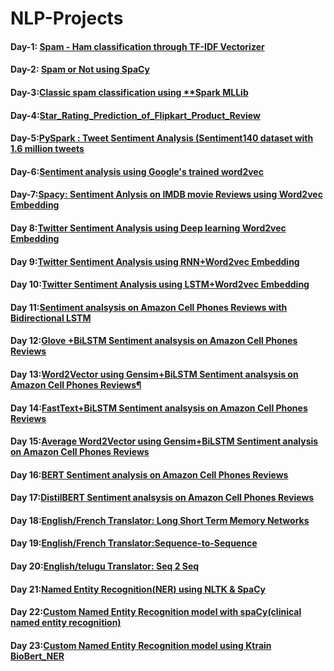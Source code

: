 # NLP-Projects
#### Day-1:  [Spam - Ham classification through TF-IDF Vectorizer](https://github.com/mrvmurali1991/NLP-Projects/blob/main/Day%201/Spam%20-%20Ham%20classification.ipynb)
#### Day-2: [Spam or Not using  **SpaCy**](https://github.com/mrvmurali1991/NLP-Projects/blob/main/Day%202/Spam_or_Not_using_SpaCy_Day2.ipynb)
#### Day-3:[Classic spam classification using **Spark MLLib](https://github.com/mrvmurali1991/NLP-Projects/tree/main/Day%203)
#### Day-4:[Star_Rating_Prediction_of_Flipkart_Product_Review](https://github.com/mrvmurali1991/NLP-Projects/blob/main/Day%204/Star_Rating_Prediction_of_Flipkart_Product_Review.ipynb)
#### Day-5:[PySpark : Tweet Sentiment Analysis (Sentiment140 dataset with 1.6 million tweets](https://github.com/mrvmurali1991/NLP-Projects/blob/main/Day%205/PySpark_Tweet_Sentiment_Analysis.ipynb)
#### Day-6:[Sentiment analysis using Google's trained word2vec](https://github.com/mrvmurali1991/NLP-Projects/blob/main/Day%206/Google's_trained_word2vec.ipynb)
#### Day-7:[Spacy: Sentiment Anlysis on IMDB movie Reviews using Word2vec Embedding](https://github.com/mrvmurali1991/NLP-Projects/blob/main/Day%207/Spacy_Sentiment_Anlysis_on_IMDB_movie_Reviews_using_Word2vec_Embedding.ipynb)
#### Day 8:[Twitter Sentiment Analysis using Deep learning Word2vec Embedding](https://github.com/mrvmurali1991/NLP-Projects/blob/main/Day%208/Twitter_Sentiment_Analysis_using_Deep_learning_Word2vec_Embedding.ipynb)
#### Day 9:[Twitter Sentiment Analysis using RNN+Word2vec Embedding](https://github.com/mrvmurali1991/NLP-Projects/blob/main/Day%209/Twitter_Sentiment_Analysis_using_RNN%2BWord2vec_Embedding_.ipynb)
#### Day 10:[Twitter Sentiment Analysis using LSTM+Word2vec Embedding](https://github.com/mrvmurali1991/NLP-Projects/blob/main/Day%2010/Twitter_Sentiment_Analysis_using_LSTM%2BWord2vec_Embedding.ipynb)
#### Day 11:[Sentiment analsysis on Amazon Cell Phones Reviews with Bidirectional LSTM](https://github.com/mrvmurali1991/NLP-Projects/blob/main/Day%2011/Sentiment_analsysis_on_Amazon_Cell_Phones_Reviews_with_Bidirectional_LSTM.ipynb)
#### Day 12:[Glove +BiLSTM Sentiment analsysis on Amazon Cell Phones Reviews](https://github.com/mrvmurali1991/NLP-Projects/blob/main/Day%2012/Glove_%2BBiLSTM_Sentiment_analsysis_on_Amazon_Cell_Phones_Reviews.ipynb)
#### Day 13:[Word2Vector using Gensim+BiLSTM Sentiment analsysis on Amazon Cell Phones Reviews¶](https://github.com/mrvmurali1991/NLP-Projects/blob/main/Day%2013/Word2Vector_using_Gensim%2BBiLSTM_Sentiment_analsysis_Sentiment_analsysis_on_Amazon_Cell_Phones_Reviews%20(1).ipynb)
#### Day 14:[FastText+BiLSTM Sentiment analsysis on Amazon Cell Phones Reviews](https://github.com/mrvmurali1991/NLP-Projects/blob/main/Day%2014/FastText%2BBiLSTM_Sentiment_analsysis_on_Amazon_Cell_Phones_Reviews%20(1).ipynb)
#### Day 15:[Average Word2Vector using Gensim+BiLSTM Sentiment analysis on Amazon Cell Phones Reviews](https://github.com/mrvmurali1991/NLP-Projects/blob/main/Day%2015/Average_Word2Vector_using_Gensim%2BBiLSTM_Sentiment_analysis_on_Amazon_Cell_Phones_Reviews.ipynb)
#### Day 16:[BERT Sentiment analysis on Amazon Cell Phones Reviews](https://github.com/mrvmurali1991/NLP-Projects/blob/main/Day%2016/BERT_Sentiment_analysis_on_Amazon_Cell_Phones_Reviews.ipynb)
#### Day 17:[DistilBERT Sentiment analsysis on Amazon Cell Phones Reviews](https://github.com/mrvmurali1991/NLP-Projects/blob/main/Day%2017/DistilBERT%20Sentiment%20analsysis%20on%20Amazon%20Cell%20Phones%20Reviews.ipynb)
#### Day 18:[English/French Translator: Long Short Term Memory Networks](https://github.com/mrvmurali1991/NLP-Projects/blob/main/Day%2018/English_French_Translator.ipynb)
#### Day 19:[English/French Translator:Sequence-to-Sequence](https://github.com/mrvmurali1991/NLP-Projects/blob/main/Day%2019/English_French_Translator.ipynb)
#### Day 20:[English/telugu Translator: Seq 2 Seq](https://github.com/mrvmurali1991/NLP-Projects/blob/main/Day%2020/English_teluguTranslator.ipynb)
#### Day 21:[Named Entity Recognition(NER) using NLTK & SpaCy](https://github.com/mrvmurali1991/NLP-Projects/blob/main/Day%2021/Named_Entity_Recognition(NER)_using_NLTK_%26_SpaCy.ipynb)
#### Day 22:[Custom Named Entity Recognition model with spaCy(clinical named entity recognition)](https://github.com/mrvmurali1991/NLP-Projects/blob/main/Day%2022/Custom_Named_Entity_Recognition_model_with_spaCy%20(1).ipynb)
#### Day 23:[Custom Named Entity Recognition model using **Ktrain BioBert_NER**](https://github.com/mrvmurali1991/NLP-Projects/blob/main/Day%2023/Custom_Named_Entity_Recognition_model_using_Ktrain_BioBert_NER.ipynb)
